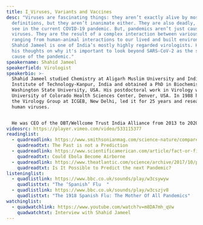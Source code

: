 ```yaml
---
title: I_Viruses, Variants and Vaccines
desc: "Viruses are fascinating things: they aren’t exactly alive by most
  definitions, but they aren’t inanimate either. They are also deadly, as we can
  see in the current COVID-19 pandemic. But, pandemics aren’t just caused by
  viruses. They are the result of a complex interaction between various factors
  ranging from human-animal interactions to our lived and built environments.
  Shahid Jameel is one of India’s mostly highly regarded virologists. He shares
  his thoughts on why it's important to look beyond SARS-CoV-2 as the singular
  cause of the pandemic."
speakername: Shahid Jameel
speakerfield: Virologist
speakerbio: >-
  Shahid Jameel studied Chemistry at Aligarh Muslim University and Indian
  Institute of Technology-Kanpur, India and obtained a PhD in Biochemistry at
  Washington State University, USA. His postdoctoral work in Virology was at the
  University of Colorado Health Sciences Center, Denver, USA. In 1988 he set up
  the Virology Group at ICGEB, New Delhi, led it for 25 years and researched
  human viruses.


  He was CEO of the DBT/Wellcome Trust India Alliance from 2013 to 2020 and is now Director, Trivedi School of Biosciences at Ashoka University. Jameel received the Shanti Swarup Bhatnagar Prize and is an elected Fellow of India’s science academies.
videosrc: https://player.vimeo.com/video/533115377
readinglist:
  - quadreadlink: https://www.smithsonianmag.com/science-nature/compare-flu-pandemic-1918-and-covid-19-caution-180975040/
    quadreadtxt: The Past is not a Prediction
  - quadreadlink: https://www.scientificamerican.com/article/fact-or-fiction-the-ebola-virus-will-go-airborne/
    quadreadtxt: Could Ebola Become Airborne
  - quadreadlink: https://www.theatlantic.com/science/archive/2017/10/pandemic-prediction-challenge/543954/
    quadreadtxt: Is It Possible to Predict the next Pandemic?
listeninglist:
  - quadlistlink: https://www.bbc.co.uk/sounds/play/w3csywyw
    quadlisttxt: "The ‘Spanish’ Flu  "
  - quadlistlink: https://www.bbc.co.uk/sounds/play/w3cszjv8
    quadlisttxt: "The 1918 Spanish Flu: The Mother Of All Pandemics"
watchinglist:
  - quadwatchlink: https://www.youtube.com/watch?v=m8DA7mh_qVw
    quadwatchtxt: Interview with Shahid Jameel
---
```

